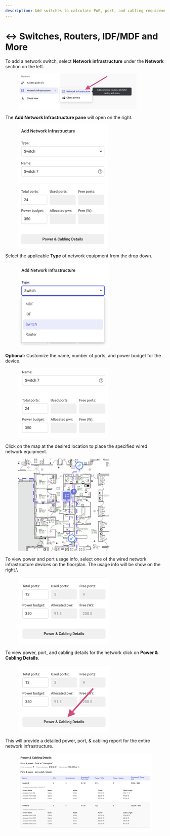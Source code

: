 ```yaml
---
description: Add switches to calculate PoE, port, and cabling requirements
---
```


# ↔ Switches, Routers, IDF/MDF and More

To add a network switch, select **Network infrastructure** under the **Network** section on the left.

<figure><img src="../.gitbook/assets/image (14).png" alt="" width="375"><figcaption></figcaption></figure>

The **Add Network Infrastructure pane** will open on the right.&#x20;

<figure><img src="../.gitbook/assets/image (9).png" alt="" width="285"><figcaption></figcaption></figure>

Select the applicable **Type** of network equipment from the drop down.

<figure><img src="../.gitbook/assets/image (2).png" alt="" width="287"><figcaption></figcaption></figure>

**Optional:** Customize the name, number of ports, and power budget for the device.

<figure><img src="../.gitbook/assets/image (11).png" alt="" width="285"><figcaption></figcaption></figure>

Click on the map at the desired location to place the specified wired network equipment.

<figure><img src="../.gitbook/assets/image (15).png" alt="" width="289"><figcaption></figcaption></figure>

To view power and port usage info, select one of the wired network infrastructure devices on the floorplan. The usage info will be show on the right.\


<figure><img src="../.gitbook/assets/Screenshot 2023-06-16 at 6.09.31 AM.png" alt="" width="289"><figcaption></figcaption></figure>

To view power, port, and cabling details for the network click on **Power & Cabling Details**.

<figure><img src="../.gitbook/assets/image (6).png" alt="" width="289"><figcaption></figcaption></figure>

This will provide a detailed power, port, & cabling report for the entire network infrastructure.

<figure><img src="../.gitbook/assets/image (13).png" alt="" width="563"><figcaption></figcaption></figure>
